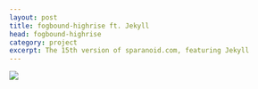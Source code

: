 ```yaml
---
layout: post
title: fogbound-highrise ft. Jekyll
head: fogbound-highrise
category: project
excerpt: The 15th version of sparanoid.com, featuring Jekyll
---
```


<section>
<p><a href="https://github.com/sparanoid/fogbound-highrise"><img src="http://a1.sparanoid.com/fogbound-highrise.png"></a></p>
</section>